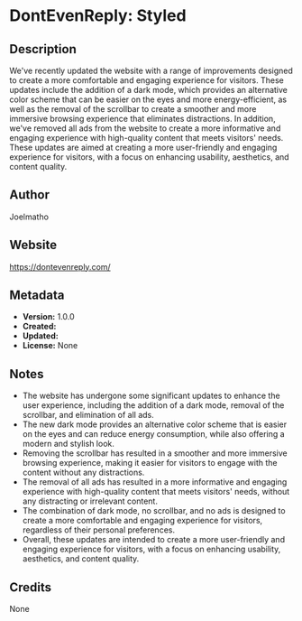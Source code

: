 # DontEvenReply: Styled

## Description
We've recently updated the website with a range of improvements designed to create a more comfortable and engaging experience for visitors. These updates include the addition of a dark mode, which provides an alternative color scheme that can be easier on the eyes and more energy-efficient, as well as the removal of the scrollbar to create a smoother and more immersive browsing experience that eliminates distractions. In addition, we've removed all ads from the website to create a more informative and engaging experience with high-quality content that meets visitors' needs. These updates are aimed at creating a more user-friendly and engaging experience for visitors, with a focus on enhancing usability, aesthetics, and content quality.

## Author
Joelmatho

## Website
https://dontevenreply.com/

## Metadata
- **Version:** 1.0.0
- **Created:** 
- **Updated:** 
- **License:** None

## Notes
- The website has undergone some significant updates to enhance the user experience, including the addition of a dark mode, removal of the scrollbar, and elimination of all ads.
- The new dark mode provides an alternative color scheme that is easier on the eyes and can reduce energy consumption, while also offering a modern and stylish look.
- Removing the scrollbar has resulted in a smoother and more immersive browsing experience, making it easier for visitors to engage with the content without any distractions.
- The removal of all ads has resulted in a more informative and engaging experience with high-quality content that meets visitors' needs, without any distracting or irrelevant content.
- The combination of dark mode, no scrollbar, and no ads is designed to create a more comfortable and engaging experience for visitors, regardless of their personal preferences.
- Overall, these updates are intended to create a more user-friendly and engaging experience for visitors, with a focus on enhancing usability, aesthetics, and content quality.

## Credits
None